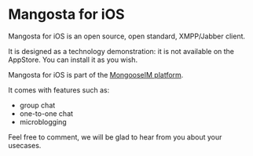 # Mangosta for iOS

Mangosta for iOS is an open source, open standard, XMPP/Jabber client.

It is designed as a technology demonstration: it is not available on the AppStore. You can install it as you wish.

Mangosta for iOS is part of the [MongooseIM platform](https://github.com/esl/MongooseIM).

It comes with features such as:

* group chat
* one-to-one chat
* microblogging

Feel free to comment, we will be glad to hear from you about your usecases.

